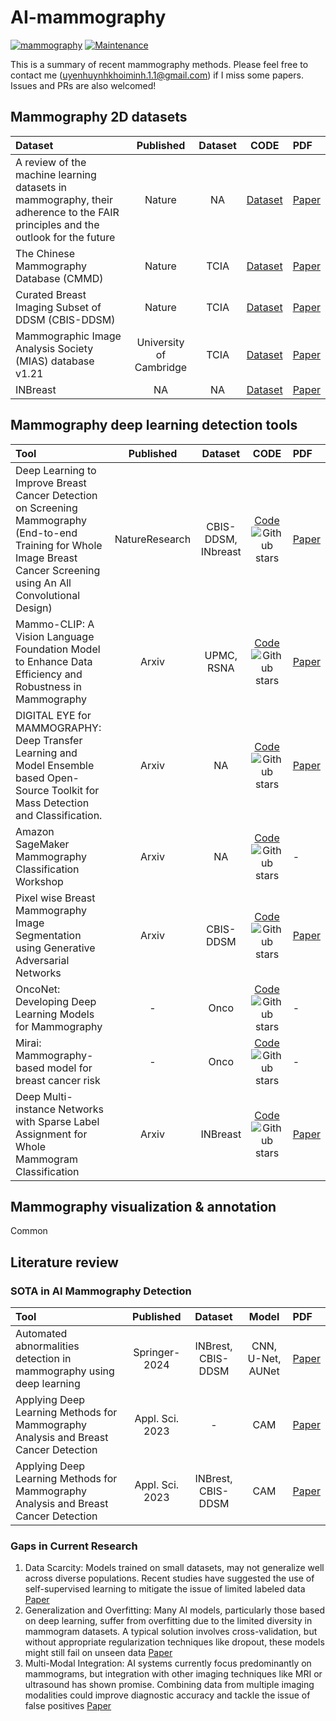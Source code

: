 # AI-mammography
[![mammography](https://img.shields.io/badge/uyen-mammogram-blue)](https://github.com/UeenHuynh/AI-mammography.git)
[![Maintenance](https://img.shields.io/badge/Maintained%3F-yes-green.svg)](https://github.com/UeenHuynh/AI-mammography.git)

This is a summary of recent mammography methods. Please feel free to contact me (uyenhuynhkhoiminh.1.1@gmail.com) if I miss some papers. Issues and PRs are also welcomed! 

## Mammography 2D datasets
| Dataset| Published | Dataset| CODE | PDF             |
| :---------| :----------------------: | :-------------------------------------------------------------------------:| :--------------------: |  :--------------- |
|A review of the machine learning datasets in mammography, their adherence to the FAIR principles and the outlook for the future| Nature|NA|[Dataset](NA)|[Paper](https://www.nature.com/articles/s41597-023-02430-6.pdf)|
|The Chinese Mammography Database (CMMD)| Nature|TCIA|[Dataset](https://www.cancerimagingarchive.net/collection/cmmd/)|[Paper](https://www.nature.com/articles/s41597-023-02025-1)|
|Curated Breast Imaging Subset of DDSM (CBIS-DDSM)| Nature|TCIA|[Dataset](https://www.cancerimagingarchive.net/collection/cbis-ddsm/)|[Paper](https://www.nature.com/articles/sdata2017177)|
|Mammographic Image Analysis Society (MIAS) database v1.21| University of Cambridge|TCIA|[Dataset](https://www.repository.cam.ac.uk/bitstreams/5960ab2b-5ea2-4db1-96ac-15b3605e7485/download)|[Paper](https://www.researchgate.net/publication/243788073_Themammographic_image_analysis_society_digital_mammogram_database)|
|INBreast| NA|NA|[Dataset](https://www.kaggle.com/datasets/ramanathansp20/inbreast-dataset)|[Paper](inbreast.pdf)|


## Mammography deep learning detection tools
| Tool| Published | Dataset| CODE | PDF             |
| :---------| :----------------------: | :-------------------------------------------------------------------------:| :--------------------: |  :--------------- |
|Deep Learning to Improve Breast Cancer Detection on Screening Mammography (End-to-end Training for Whole Image Breast Cancer Screening using An All Convolutional Design)| NatureResearch|CBIS-DDSM, INbreast|[Code](https://github.com/lishen/end2end-all-conv)![Github stars](https://img.shields.io/github/stars/lishen/end2end-all-conv)|[Paper](https://www.nature.com/articles/s41598-019-48995-4.pdf)|
|Mammo-CLIP: A Vision Language Foundation Model to Enhance Data Efficiency and Robustness in Mammography| Arxiv|UPMC, RSNA|[Code](https://github.com/batmanlab/Mammo-CLIP)![Github stars](https://img.shields.io/github/stars/batmanlab/Mammo-CLIP)|[Paper](https://arxiv.org/pdf/2405.12255)|
|DIGITAL EYE for MAMMOGRAPHY: Deep Transfer Learning and Model Ensemble based Open-Source Toolkit for Mass Detection and Classification.| Arxiv|NA|[Code](https://github.com/cbddobvyz/digitaleye-mammography)![Github stars](https://img.shields.io/github/stars/cbddobvyz/digitaleye-mammography)|[Paper](https://arxiv.org/pdf/2405.12255)|
|Amazon SageMaker Mammography Classification Workshop| Arxiv|NA|[Code](https://github.com/aws-samples/mammography-classification-workshop)![Github stars](https://img.shields.io/github/stars/aws-samples/mammography-classification-workshop)|-|
|Pixel wise Breast Mammography Image Segmentation using Generative Adversarial Networks| Arxiv|CBIS-DDSM|[Code](https://github.com/ankit-ai/GAN_breast_mammography_segmentation)![Github stars](https://img.shields.io/github/stars/aws-samples/mammography-classification-workshop)|[Paper](https://github.com/ankit-ai/GAN_breast_mammography_segmentation/blob/master/images/Screen%20Shot%202019-01-06%20at%209.47.40%20PM.png?raw=true)|
|OncoNet: Developing Deep Learning Models for Mammography| -|Onco|[Code](https://github.com/yala/OncoNet_Public)![Github stars](https://img.shields.io/github/stars/yala/OncoNet_Public)|-|
|Mirai: Mammography-based model for breast cancer risk| -|Onco|[Code](https://github.com/yala/Mirai)![Github stars](https://img.shields.io/github/stars/yala/Mirai)|-|
|Deep Multi-instance Networks with Sparse Label Assignment for Whole Mammogram Classification| Arxiv|INBreast|[Code](https://github.com/wentaozhu/deep-mil-for-whole-mammogram-classification)![Github stars](https://img.shields.io/github/stars/wentaozhu/deep-mil-for-whole-mammogram-classification)|[Paper](https://arxiv.org/pdf/1705.08550)|


## Mammography visualization & annotation
Common
## Literature review
### SOTA in AI Mammography Detection
| Tool| Published | Dataset| Model | PDF             |
| :---------| :----------------------: | :-------------------------------------------------------------------------:| :--------------------: |  :--------------- |
|Automated abnormalities detection in mammography using deep learning| Springer-2024|INBrest, CBIS-DDSM|CNN, U-Net, AUNet|[Paper](https://link.springer.com/article/10.1007/s40747-024-01532-x)|
|Applying Deep Learning Methods for Mammography Analysis and Breast Cancer Detection| Appl. Sci. 2023|-|CAM|[Paper](https://www.mdpi.com/2076-3417/13/7/4272)|
|Applying Deep Learning Methods for Mammography Analysis and Breast Cancer Detection| Appl. Sci. 2023|INBrest, CBIS-DDSM|CAM|[Paper](https://www.mdpi.com/2076-3417/13/7/4272)|

### Gaps in Current Research
1. Data Scarcity: Models trained on small datasets, may not generalize well across diverse populations. Recent studies have suggested the use of self-supervised learning to mitigate the issue of limited labeled data [Paper](https://www.frontiersin.org/journals/oncology/articles/10.3389/fonc.2024.1281922/full)
2. Generalization and Overfitting: Many AI models, particularly those based on deep learning, suffer from overfitting due to the limited diversity in mammogram datasets. A typical solution involves cross-validation, but without appropriate regularization techniques like dropout, these models might still fail on unseen data​ [Paper](https://link.springer.com/article/10.1007/s40747-024-01532-x)
3. Multi-Modal Integration: AI systems currently focus predominantly on mammograms, but integration with other imaging techniques like MRI or ultrasound has shown promise. Combining data from multiple imaging modalities could improve diagnostic accuracy and tackle the issue of false positives​ [Paper](https://www.mdpi.com/2076-3417/12/9/4616)